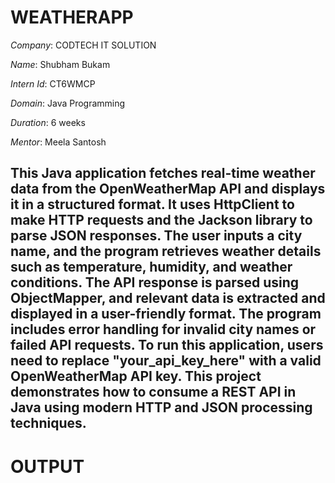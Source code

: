 # WEATHERAPP

*Company*: CODTECH IT SOLUTION

*Name*: Shubham Bukam

*Intern Id*: CT6WMCP

*Domain*: Java Programming

*Duration*: 6 weeks 

*Mentor*: Meela Santosh

## This Java application fetches real-time weather data from the OpenWeatherMap API and displays it in a structured format. It uses HttpClient to make HTTP requests and the Jackson library to parse JSON responses. The user inputs a city name, and the program retrieves weather details such as temperature, humidity, and weather conditions. The API response is parsed using ObjectMapper, and relevant data is extracted and displayed in a user-friendly format. The program includes error handling for invalid city names or failed API requests. To run this application, users need to replace "your_api_key_here" with a valid OpenWeatherMap API key. This project demonstrates how to consume a REST API in Java using modern HTTP and JSON processing techniques.

# OUTPUT

